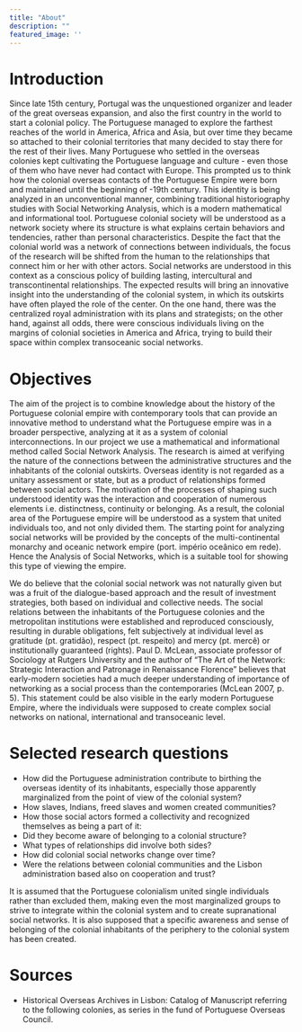 ```yaml
---
title: "About"
description: ""
featured_image: ''
---
```


# Introduction

Since late 15th  century, Portugal was the unquestioned organizer and leader of the great overseas expansion, and also the first country in the world to start a colonial policy. The Portuguese managed to explore the farthest reaches of the world in America, Africa and Asia, but over time they became so attached to their colonial territories that many decided to stay there for the rest of their lives. Many Portuguese who settled in the overseas colonies kept cultivating the Portuguese language and culture - even those of them who have never had contact with Europe. This prompted us to think how the colonial overseas contacts of the Portuguese Empire were born and maintained until the beginning of -19th century. This identity is being analyzed in an unconventional manner, combining traditional historiography studies with Social Networking Analysis, which is a modern mathematical and informational tool. Portuguese colonial society will be understood as a network society where its structure is what explains certain behaviors and tendencies, rather than personal characteristics. Despite the fact that the colonial world was a network of connections between individuals, the focus of the research will be shifted from the human to the relationships that connect him or her with other actors. Social networks are understood in this context as a conscious policy of building lasting, intercultural and transcontinental relationships. The expected results will bring an innovative insight into the understanding of the colonial system, in which its outskirts have often played the role of the center. On the one hand, there was the centralized royal administration with its plans and strategists; on the other hand, against all odds, there were conscious individuals living on the margins of colonial societies in America and Africa, trying to build their space within complex transoceanic social networks.

# Objectives

The aim of the project is to combine knowledge about the history of the Portuguese colonial empire with contemporary tools that can provide an innovative method to understand what the Portuguese empire was in a broader perspective, analyzing at it as a system of colonial interconnections. In our project we use a mathematical and informational method called Social Network Analysis. The research is aimed at verifying the nature of the connections between the administrative structures and the inhabitants of the colonial outskirts. Overseas identity is not regarded as a unitary assessment or state, but as a product of relationships formed between social actors. The motivation of the processes of shaping such understood identity was the interaction and cooperation of numerous elements i.e. distinctness, continuity or belonging. As a result, the colonial area of the Portuguese empire will be understood as a system that united individuals too, and not only divided them. The starting point for analyzing social networks will be provided by the concepts of the multi-continental monarchy and oceanic network empire (port. império oceânico em rede). Hence the Analysis of Social Networks, which is a suitable tool for showing this type of viewing the empire.

We do believe that the colonial social network was not naturally given but was a fruit of the dialogue-based approach and the result of investment strategies, both based on individual and collective needs. The social relations between the inhabitants of the Portuguese colonies and the metropolitan institutions were established and reproduced consciously, resulting in durable obligations, felt subjectively at individual level as gratitude (pt. gratidão), respect (pt. respeito) and mercy (pt. mercê) or institutionally guaranteed (rights).  Paul D. McLean, associate professor of Sociology at Rutgers University and the author of “The Art of the Network: Strategic Interaction and Patronage in Renaissance Florence” believes that early-modern societies had a much deeper understanding of importance of networking as a social process than the contemporaries (McLean 2007, p. 5). This statement could be also visible in the early modern Portuguese Empire, where the individuals were supposed to create complex social networks on national, international and transoceanic level.

# Selected research questions

- How did the Portuguese administration contribute to birthing the overseas identity of its inhabitants, especially those apparently marginalized from the point of view of the colonial system?
- How slaves, Indians, freed slaves and women created communities?
- How those social actors formed a collectivity and recognized themselves as being a part of it:
- Did they become aware of belonging to a colonial structure?
- What types of relationships did involve both sides?
- How did colonial social networks change over time?
- Were the relations between colonial communities and the Lisbon administration based also on cooperation and trust?

It is assumed that the Portuguese colonialism united single individuals rather than excluded them, making even the most marginalized groups to strive to integrate within the colonial system and to create supranational social networks. It is also supposed that a specific awareness and sense of belonging of the colonial inhabitants of the periphery to the colonial system has been created.

# Sources

- Historical Overseas Archives in Lisbon: Catalog of Manuscript referring to the following colonies, as series in the fund of Portuguese Overseas Council.
